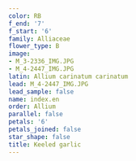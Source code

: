 ```yaml
---
color: RB
f_end: '7'
f_start: '6'
family: Alliaceae
flower_type: B
image:
- M_3-2336_IMG.JPG
- M_4-2447_IMG.JPG
latin: Allium carinatum carinatum
lead: M_4-2447_IMG.JPG
lead_sample: false
name: index.en
order: Allium
parallel: false
petals: '6'
petals_joined: false
star_shape: false
title: Keeled garlic
---
```

